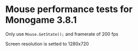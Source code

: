 # Mouse performance tests for Monogame 3.8.1

Only use `Mouse.GetState();` and framerate of 200 fps

Screen resolution is setted to 1280x720